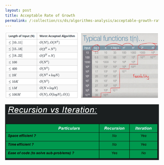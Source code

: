 ```yaml
---
layout: post
title: Acceptable Rate of Growth
permalink: /:collection/cs/ds/algorithms-analysis/acceptable-growth-rates
---
```


![worst-accepted-algo](https://github.com/arpit04tripathi/files-cdn/raw/cdn/dsa/algorithms/analysis/worst-accepted-algo.png)

![recursion-vs-iteration](https://github.com/arpit04tripathi/files-cdn/raw/cdn/dsa/algorithms/analysis/recursion-vs-iteration.png)